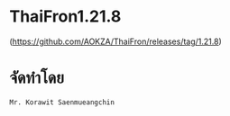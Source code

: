 # ThaiFron1.21.8
(<https://github.com/AOKZA/ThaiFron/releases/tag/1.21.8>)
# จัดทำโดย
`Mr. Korawit Saenmueangchin`
